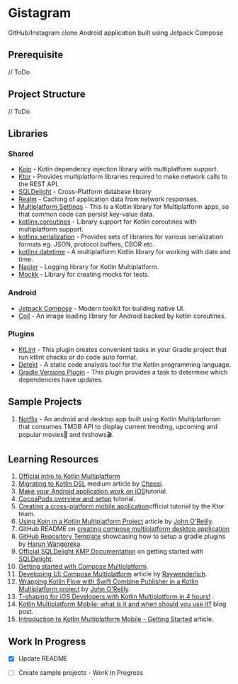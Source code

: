 # Gistagram
 GitHub/Instagram clone Android application built using Jetpack Compose

## Prerequisite

// ToDo

## Project Structure

// ToDo

## Libraries

### __Shared__

- [Koin](https://insert-koin.io/docs/setup/v3.1) - Kotin dependency injection library with multiplatform support.
- [Ktor](https://ktor.io/docs/http-client-multiplatform.html) - Provides multiplatform libraries required to make network calls to the REST API.
- [SQLDelight](https://cashapp.github.io/sqldelight/multiplatform_sqlite/) - Cross-Platform database library
- [Realm](https://github.com/realm/realm-kotlin) - Caching of application data from network responses.
- [Multiplatform Settings](https://github.com/russhwolf/multiplatform-settings) - This is a Kotlin library for Multiplatform apps, so that common code can persist key-value data.
- [kotlinx.coroutines](https://github.com/Kotlin/kotlinx.coroutines) - Library support for Kotlin coroutines with multiplatform support.
- [kotlinx.serialization](https://github.com/Kotlin/kotlinx.serialization) - Provides sets of libraries for various serialization formats eg. JSON, protocol buffers, CBOR etc.
- [kotlinx.datetime](https://github.com/Kotlin/kotlinx-datetime) - A multiplatform Kotlin library for working with date and time.
- [Napier](https://github.com/AAkira/Napier) -  Logging library for Kotlin Multiplatform.
- [Mockk](https://github.com/mockk/mockk) - Library for creating mocks for tests.

### Android

- [Jetpack Compose](https://developer.android.com/jetpack/compose?gclid=Cj0KCQiA95aRBhCsARIsAC2xvfwC4pw6JG3r8U_4zVVSzwfCSIMMM8MKPMGAOTRoMjpkfpimPVz1FwoaAqlUEALw_wcB&gclsrc=aw.ds) - Modern toolkit for building native UI.
- [Coil](https://coil-kt.github.io/coil/) - An image loading library for Android backed by kotlin coroutines.

### __Plugins__

- [KtLint](https://github.com/JLLeitschuh/ktlint-gradle) - This plugin creates convenient tasks in
  your Gradle project that run ktlint checks or do code auto format.
- [Detekt](https://github.com/detekt/detekt) - A static code analysis tool for the Kotlin
  programming language.
- [Gradle Versions Plugin](https://github.com/ben-manes/gradle-versions-plugin) - This plugin
  provides a task to determine which dependencies have updates.

## Sample Projects

1. [Notflix](https://github.com/VictorKabata/Notflix) - An android and desktop app built using Kotlin Multiplatforom that consumes TMDB API to display current trending, upcoming and popular movies🍿 and tvshows🎬.

## Learning Resources

1. [Official intro to Kotlin Multiplatform](https://kotlinlang.org/docs/multiplatform.html)
2. [Migrating to Kotlin DSL](https://evanschepsiror.medium.com/migrating-to-kotlin-dsl-4ee0d6d5c977) medium article by [Chepsi](https://twitter.com/_Chepsi?s=20&t=UaWQD6SYSIJ-TNnFzPBuBw).
3. [Make your Android application work on iOS](https://kotlinlang.org/docs/multiplatform-mobile-integrate-in-existing-app.html)tutorial.
4. [CocoaPods overview and setup](https://kotlinlang.org/docs/native-cocoapods.html) tutorial.
5. [Creating a cross-platform mobile application](https://ktor.io/docs/getting-started-ktor-client-multiplatform-mobile.html)official tutorial by the Ktor team.
6. [Using Koin in a Kotlin Multiplatform Project](https://johnoreilly.dev/posts/kotlinmultiplatform-koin/) article by [John O'Reilly](https://twitter.com/joreilly?s=20&t=T4SvCGuw53K_k1Lizc6VkQ).
7. GitHub README on [creating compose multiplatform desktop application](https://github.com/JetBrains/compose-jb/tree/master/tutorials/Getting_Started)
8. [GitHub Repository Template](https://github.com/wangerekaharun/GradleBuildPlugins) showcasing how to setup a gradle plugins by [Harun Wangereka](https://twitter.com/wangerekaharun?s=20&t=UaWQD6SYSIJ-TNnFzPBuBw).
9. [Official SQLDelight KMP Documentation](https://cashapp.github.io/sqldelight/multiplatform_sqlite/) on getting started with [SQLDelight](https://github.com/cashapp/sqldelight).
10. [Getting started with Compose Multiplatform](https://www.jetbrains.com/lp/compose-mpp/).
11. [Developing UI: Compose Multiplatform](https://www.raywenderlich.com/books/kotlin-multiplatform-by-tutorials/v1.0/chapters/5-developing-ui-compose-multiplatform) article by [Raywenderlich](https://www.raywenderlich.com/).
12. [Wrapping Kotlin Flow with Swift Combine Publisher in a Kotlin Multiplatform project](https://johnoreilly.dev/posts/kotlinmultiplatform-swift-combine_publisher-flow/) by [John O'Reilly](https://twitter.com/joreilly?s=20&t=T4SvCGuw53K_k1Lizc6VkQ).
13. [T-shaping for iOS Developers with Kotlin Multiplatform in 4 hours!](https://www.notion.so/T-shaping-for-iOS-Developers-with-Kotlin-Multiplatform-in-4-hours-87d2ea5884214e3297113da9c0912b2d)
    .
14. [Kotlin Multiplatform Mobile: what is it and when should you use it?](https://www.kinandcarta.com/en/insights/2022/01/what-is-kotlin-multiplatform-mobile-and-when-should-i-use-it/)
    blog post.
15. [Introduction to Kotlin Multiplatform Mobile - Getting Started](https://betterprogramming.pub/introduction-to-kotlin-multiplatform-mobile-part-i-333af55741af) article.

## Work In Progress

- [x] Update README
- [ ] Create sample projects - Work In Progress

